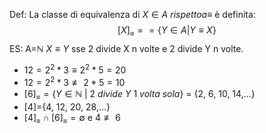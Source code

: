 Def: 
	La classe di equivalenza di $X \in A\  rispetto a \equiv$ è definita:$$[X]_{\equiv} == \{Y\in A | Y\equiv X\}$$
ES:
A=$\mathbb{N}$             $X\equiv Y$ sse     2 divide X n volte e 2 divide Y n volte.
- $12= 2^{2} *3\equiv 2^{2}*5=20$ 
- $12= 2^{2} *3\not\equiv 2*5=10$
- $[6]_{\equiv}=\{Y\in\mathbb{N} \ | \ 2\  divide \ Y\  1 \ volta \ sola\}$ = {2, 6, 10, 14,...}
- $[4]$={4, 12, 20, 28,...}
- $[4]_{\equiv}\cap [6]_{\equiv}=\emptyset$    e  $4\not\equiv 6$ 


